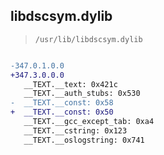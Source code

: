 ## libdscsym.dylib

> `/usr/lib/libdscsym.dylib`

```diff

-347.0.1.0.0
+347.3.0.0.0
   __TEXT.__text: 0x421c
   __TEXT.__auth_stubs: 0x530
-  __TEXT.__const: 0x58
+  __TEXT.__const: 0x50
   __TEXT.__gcc_except_tab: 0xa4
   __TEXT.__cstring: 0x123
   __TEXT.__oslogstring: 0x741

```
